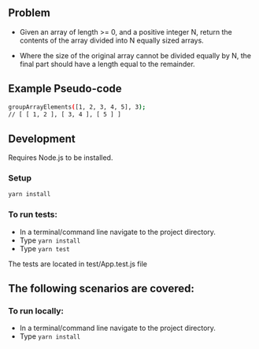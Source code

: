 ## Problem

* Given an array of length >= 0, and a positive integer N, return the contents of the array divided into N
equally sized arrays.

* Where the size of the original array cannot be divided equally by N, the final part should have a length equal to the remainder.
## Example Pseudo-code
```bash
groupArrayElements([1, 2, 3, 4, 5], 3);
// [ [ 1, 2 ], [ 3, 4 ], [ 5 ] ]
```
## Development

Requires Node.js to be installed.

### Setup

```bash
yarn install
```
### To run tests:

* In a terminal/command line navigate to the project directory.
* Type `yarn install`
* Type `yarn test`

The tests are located in test/App.test.js file
## The following scenarios are covered:

### To run locally:

* In a terminal/command line navigate to the project directory.
* Type `yarn install`

